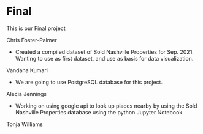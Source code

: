 # Final
This is our Final project


Chris Foster-Palmer
- Created a compiled dataset of Sold Nashville Properties for Sep. 2021. Wanting to use as first dataset, and use as basis for data visualization.

Vandana Kumari
- We are going to use PostgreSQL database for this project.

Alecia Jennings
- Working on using google api to look up places nearby by using the Sold Nashville Properties database using the python Jupyter Notebook.

Tonja Williams

